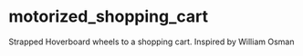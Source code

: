 # motorized_shopping_cart
Strapped Hoverboard wheels to a shopping cart. Inspired by William Osman 
